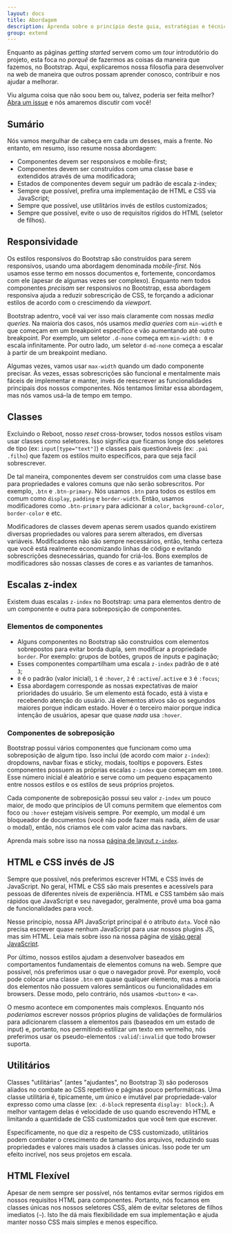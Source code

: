 ```yaml
---
layout: docs
title: Abordagem
description: Aprenda sobre o princípio deste guia, estratégias e técnicas usadas para construir e manter o Bootstrap de forma que você possa extender e customizá-lo mais facilmente.
group: extend
---
```


Enquanto as páginas _getting started_ servem como um _tour_ introdutório do projeto, esta foca no _porquê_ de fazermos as coisas da maneira que fazemos, no Bootstrap. Aqui, explicaremos nossa filosofia para desenvolver na web de maneira que outros possam aprender conosco, contribuir e nos ajudar a melhorar.

Viu alguma coisa que não soou bem ou, talvez, poderia ser feita melhor? [Abra um issue](https://github.com/twbs/bootstrap/issues/new) e nós amaremos discutir com você!

## Sumário

Nós vamos mergulhar de cabeça em cada um desses, mais a frente. No entanto, em resumo, isso resume nossa abordagem:

- Componentes devem ser responsivos e mobile-first;
- Componentes devem ser construídos com uma classe base e extendidos através de uma modificadora;
- Estados de componentes devem seguir um padrão de escala z-index;
- Sempre que possível, prefira uma implementação de HTML e CSS via JavaScript;
- Sempre que possível, use utilitários invés de estilos customizados;
- Sempre que possível, evite o uso de requisitos rígidos do HTML (seletor de filhos).

## Responsividade

Os estilos responsivos do Bootstrap são construídos para serem responsivos, usando uma abordagem denominada _mobile-first_. Nós usamos esse termo em nossos documentos e, fortemente, concordamos com ele (apesar de algumas vezes ser complexo). Enquanto nem todos componentes _precisam_ ser responsivos no Bootstrap, essa abordagem responsiva ajuda a reduzir sobrescrição de CSS, te forçando a adicionar estilos de acordo com o crescimendo da _viewport_.

Bootstrap adentro, você vai ver isso mais claramente com nossas _media queries_. Na maioria dos casos, nós usamos _media queries_ com `min-width` e que começam em um breakpoint específico e vão aumentando até outro breakpoint. Por exemplo, um seletor `.d-none` começa em `min-width: 0` e escala infinitamente. Por outro lado, um seletor `d-md-none` começa a escalar à partir de um breakpoint mediano.

Algumas vezes, vamos usar `max-width` quando um dado componente precisar. Às vezes, essas sobrescrições são funcional e mentalmente mais fáceis de implementar e manter, invés de reescrever as funcionalidades principais dos nossos componentes. Nós tentamos limitar essa abordagem, mas nós vamos usá-la de tempo em tempo.

## Classes

Excluindo o Reboot, nosso _reset_ cross-browser, todos nossos estilos visam usar classes como seletores. Isso significa que ficamos longe dos seletores de tipo (ex: `input[type="text"]`) e classes pais questionáveis (ex: `.pai .filho`) que fazem os estilos muito específicos, para que seja facil sobrescrever.

De tal maneira, componentes devem ser construídos com uma classe base para propriedades e valores comuns que não serão sobrescritos. Por exemplo, `.btn` e `.btn-primary`. Nós usamos `.btn` para todos os estilos em comum como `display`, `padding` e `border-width`. Então, usamos modificadores como `.btn-primary` para adicionar a `color`, `background-color`, `border-color` e etc.

Modificadores de classes devem apenas serem usados quando existirem diversas propriedades ou valores para serem alterados, em diversas variáveis. Modificadores não são sempre necessários, então, tenha certeza que você está realmente economizando linhas de código e evitando sobrescrições desnecessárias, quando for criá-los. Bons exemplos de modificadores são nossas classes de cores e as variantes de tamanhos.

## Escalas z-index

Existem duas escalas `z-index` no Bootstrap: uma para elementos dentro de um componente e outra para sobreposição de componentes.

### Elementos de componentes

- Alguns componentes no Bootstrap são construídos com elementos sobrepostos para evitar borda dupla, sem modificar a propriedade `border`. Por exemplo: grupos de botões, grupos de inputs e paginação;
- Esses componentes compartilham uma escala `z-index` padrão de `0` até `3`;
- `0` é o padrão (valor inicial), `1` é `:hover`, `2` é `:active`/`.active` e `3` é `:focus`;
- Essa abordagem corresponde as nossas expectativas de maior prioridades do usuário. Se um elemento está focado, está à vista e recebendo atenção do usuário. Já elementos ativos são os segundos maiores porque indicam estado. Hover é o terceiro maior porque indica intenção de usuários, apesar que quase _nada_ usa `:hover`.

### Componentes de sobreposição

Bootstrap possui vários componentes que funcionam como uma sobreposição de algum tipo. Isso inclui (de acordo com maior `z-index`): dropdowns, navbar fixas e sticky, modais, tooltips e popovers. Estes componentes possuem as próprias escalas `z-index` que começam em `1000`. Esse número inicial é aleatório e serve como um pequeno espaçamento entre nossos estilos e os estilos de seus próprios projetos.

Cada componente de sobreposição possui seu valor `z-index` um pouco maior, de modo que princípios de UI comuns permitem que elementos com foco ou `:hover` estejam visíveis sempre. Por exemplo, um modal é um bloqueador de documentos (você não pode fazer mais nada, além de usar o modal), então, nós criamos ele com valor acima das navbars.

Aprenda mais sobre isso na nossa [página de layout `z-index`](/docs/4.0/layout/overview/#z-index).

## HTML e CSS invés de JS

Sempre que possível, nós preferimos escrever HTML e CSS invés de JavaScript. No geral, HTML e CSS são mais presentes e acessívels para pessoas de diferentes níveis de experiência. HTML e CSS também são mais rápidos que JavaScript e seu navegador, geralmente, provê uma boa gama de funcionalidades para você.

Nesse princípio, nossa API JavaScript principal é o atributo `data`. Você não precisa escrever quase nenhum JavaScript para usar nossos plugins JS, mas sim HTML. Leia mais sobre isso na nossa página de [visão geral JavaScript]().

Por último, nossos estilos ajudam a desenvolver baseados em comportamentos fundamentais de elementos comuns na web. Sempre que possível, nós preferimos usar o que o navegador provê. Por exemplo, você pode colocar uma classe `.btn` em quase qualquer elemento, mas a maioria dos elementos não possuem valores semânticos ou funcionalidades em browsers. Desse modo, pelo contrário, nós usamos `<button>` e `<a>`.

O mesmo acontece em componentes mais complexos. Enquanto nós *poderíamos* escrever nossos próprios plugins de validações de formulários para adicionarem classem a elementos pais (baseados em um estado de input) e, portanto, nos permitindo estilizar um texto em vermelho, nós preferimos usar os pseudo-elementos `:valid`/`:invalid` que todo browser suporta.

## Utilitários

Classes "utilitárias" (antes "ajudantes", no Bootstrap 3) são poderosos aliados no combate ao CSS repetitivo e páginas pouco performáticas. Uma classe utilitária é, tipicamente, um único e imutável par propriedade-valor expresso como uma classe (ex: `.d-block` representa `display: block;`). A melhor vantagem delas é velocidade de uso quando escrevendo HTML e limitando a quantidade de CSS customizados que você tem que escrever.

Especificamente, no que diz a respeito de CSS customizado, utilitários podem combater o crescimento de tamanho dos arquivos, reduzindo suas propriedades e valores mais usados à classes únicas. Isso pode ter um efeito incrível, nos seus projetos em escala.

## HTML Flexível

Apesar de nem sempre ser possível, nós tentamos evitar sermos rígidos em nossos requisitos HTML para componentes. Portanto, nós focamos em classes únicas nos nossos seletores CSS, além de evitar seletores de filhos imediatos (`~`). Isto lhe dá mais flexibilidade em sua implementação e ajuda manter nosso CSS mais simples e menos específico.
